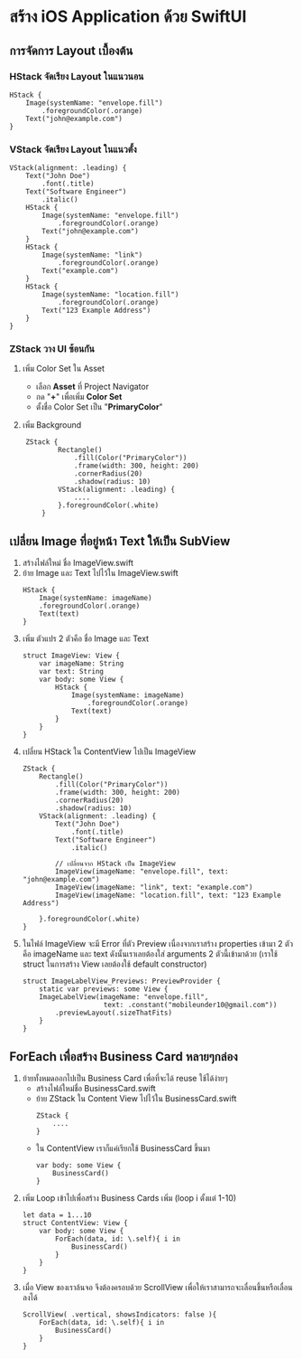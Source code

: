 # สร้าง iOS Application ด้วย SwiftUI
## การจัดการ Layout เบื้องต้น
### HStack จัดเรียง Layout ในแนวนอน
```
HStack {
    Image(systemName: "envelope.fill")
        .foregroundColor(.orange)
    Text("john@example.com")
}
```

### VStack จัดเรียง Layout ในแนวตั้ง
```
VStack(alignment: .leading) {
    Text("John Doe")
        .font(.title)
    Text("Software Engineer")
        .italic()
    HStack {
        Image(systemName: "envelope.fill")
            .foregroundColor(.orange)
        Text("john@example.com")
    }
    HStack {
        Image(systemName: "link")
            .foregroundColor(.orange)
        Text("example.com")
    }
    HStack {
        Image(systemName: "location.fill")
            .foregroundColor(.orange)
        Text("123 Example Address")
    }
}
```

### ZStack วาง UI ซ้อนกัน
1. เพิ่ม Color Set ใน Asset
    * เลือก __Asset__ ที่ Project Navigator
    * กด "__+__" เพื่อเพิ่ม __Color Set__ 
    * ตั้งชื่อ Color Set เป็น "__PrimaryColor__"

1. เพิ่ม Background 
```
    ZStack {
            Rectangle()
                .fill(Color("PrimaryColor"))
                .frame(width: 300, height: 200)
                .cornerRadius(20)
                .shadow(radius: 10)
            VStack(alignment: .leading) {
                ....
            }.foregroundColor(.white)
        }
```

## เปลี่ยน Image ที่อยู่หน้า Text ให้เป็น SubView
1. สร้างไฟล์ใหม่ ชื่อ ImageView.swift
1. ย้าย Image และ Text ไปไว้ใน ImageView.swift
    ```
    HStack {
        Image(systemName: imageName)
        .foregroundColor(.orange)
        Text(text)
    }
    ```
1. เพิ่ม ตัวแปร 2 ตัวคือ ชื่อ Image และ Text
    ```
    struct ImageView: View {
        var imageName: String
        var text: String
        var body: some View {
            HStack {
                Image(systemName: imageName)
                    .foregroundColor(.orange)
                Text(text)
            }
        }
    }
    ```
1. เปลี่ยน HStack ใน ContentView ไปเป็น ImageView
    ```
    ZStack {
        Rectangle()
            .fill(Color("PrimaryColor"))
            .frame(width: 300, height: 200)
            .cornerRadius(20)
            .shadow(radius: 10)
        VStack(alignment: .leading) {
            Text("John Doe")
                .font(.title)
            Text("Software Engineer")
                .italic()

            // เปลี่ยนจาก HStack เป็น ImageView
            ImageView(imageName: "envelope.fill", text: "john@example.com")
            ImageView(imageName: "link", text: "example.com")
            ImageView(imageName: "location.fill", text: "123 Example Address")

        }.foregroundColor(.white)
    }
    ```
1. ในไฟล์ ImageView จะมี Error ที่ตัว Preview เนื่องจากเราสร้าง properties เข้ามา 2 ตัวคือ imageName และ text ดังนั้นเราเลยต้องใส่ arguments 2 ตัวนี้เข้ามาด้วย (เราใช้ struct ในการสร้าง View เลยต้องใช้ default constructor)
    ```
    struct ImageLabelView_Previews: PreviewProvider {
        static var previews: some View {
        ImageLabelView(imageName: "envelope.fill",
                        text: .constant("mobileunder10@gmail.com"))
            .previewLayout(.sizeThatFits)
        }
    }
    ```
## ForEach เพื่อสร้าง Business Card หลายๆกล่อง
1. ย้ายทั้งหมดออกไปเป็น Business Card เพื่อที่จะได้ reuse ใช้ได้ง่ายๆ
    * สร้างไฟล์ใหม่ชื่อ BusinessCard.swift
    * ย้าย ZStack ใน Content View ไปไว้ใน BusinessCard.swift
        ```
        ZStack {
            ....
        }
        ```
    * ใน ContentView เราก็แค่เรียกใช้ BusinessCard ขึ้นมา
        ```
        var body: some View {
            BusinessCard()
        }
        ```
1. เพิ่ม Loop เข้าไปเพื่อสร้าง Business Cards เพิ่ม (loop i ตั้งแต่ 1-10)
    ```
    let data = 1...10
    struct ContentView: View {
        var body: some View {
            ForEach(data, id: \.self){ i in
                BusinessCard()
            }
        }
    }
    ```
1. เมื่อ View ของเราล้นจอ จึงต้องครอบด้วย ScrollView เพื่อให้เราสามารถจะเลื่อนขึ้นหรือเลื่อนลงได้
    ```
    ScrollView( .vertical, showsIndicators: false ){
        ForEach(data, id: \.self){ i in
            BusinessCard()
        }
    }
    ```